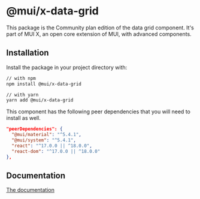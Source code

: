 # @mui/x-data-grid

This package is the Community plan edition of the data grid component.
It's part of MUI X, an open core extension of MUI, with advanced components.

## Installation

Install the package in your project directory with:

```bash
// with npm
npm install @mui/x-data-grid

// with yarn
yarn add @mui/x-data-grid
```

This component has the following peer dependencies that you will need to install as well.

```json
"peerDependencies": {
  "@mui/material": "^5.4.1",
  "@mui/system": "^5.4.1",
  "react": "^17.0.0 || ^18.0.0",
  "react-dom": "^17.0.0 || ^18.0.0"
},
```

## Documentation

[The documentation](https://mui.com/x/react-data-grid/)
